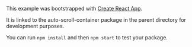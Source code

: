 This example was bootstrapped with [Create React App](https://github.com/facebook/create-react-app).

It is linked to the auto-scroll-container package in the parent directory for development purposes.

You can run `npm install` and then `npm start` to test your package.
